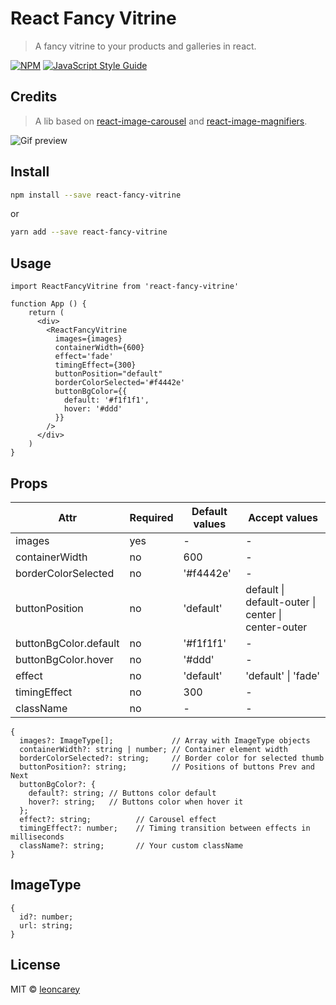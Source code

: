 # React Fancy Vitrine

> A fancy vitrine to your products and galleries in react.

[![NPM](https://img.shields.io/npm/v/react-fancy-vitrine.svg)](https://www.npmjs.com/package/react-fancy-vitrine) [![JavaScript Style Guide](https://img.shields.io/badge/code_style-standard-brightgreen.svg)](https://standardjs.com)

## Credits
> A lib based on [react-image-carousel](https://github.com/davehowson/react-image-carousel) and [react-image-magnifiers](https://github.com/adamrisberg/react-image-magnifiers).


![Gif preview](https://github.com/leoncarey/react-fancy-vitrine/blob/main/docs/preview.gif?raw=true)

## Install

```bash
npm install --save react-fancy-vitrine
```
or
```bash
yarn add --save react-fancy-vitrine
```

## Usage

```tsx
import ReactFancyVitrine from 'react-fancy-vitrine'

function App () {
    return (
      <div>
        <ReactFancyVitrine
          images={images}
          containerWidth={600}
          effect='fade'
          timingEffect={300}
          buttonPosition="default"
          borderColorSelected='#f4442e'
          buttonBgColor={{
            default: '#f1f1f1',
            hover: '#ddd'
          }}
        />
      </div>
    )
}
```

## Props

| Attr                  | Required  | Default values   | Accept values  |
| --------------        | --------- | ---------        | ----           |
| images                | yes       | -                |    -           |
| containerWidth        | no        | 600              |    -           |
| borderColorSelected   | no        | '#f4442e'        |    -           |
| buttonPosition        | no        | 'default'        | default \| default-outer \| center \| center-outer |
| buttonBgColor.default | no        | '#f1f1f1'        |    -           |
| buttonBgColor.hover   | no        | '#ddd'           |    -           |
| effect                | no        | 'default'        | 'default' \| 'fade' |
| timingEffect          | no        | 300              | -              |
| className             | no        | -                | -              |

```tsx
{
  images?: ImageType[];             // Array with ImageType objects
  containerWidth?: string | number; // Container element width
  borderColorSelected?: string;     // Border color for selected thumb
  buttonPosition?: string;          // Positions of buttons Prev and Next
  buttonBgColor?: {
    default?: string; // Buttons color default
    hover?: string;   // Buttons color when hover it
  };
  effect?: string;          // Carousel effect 
  timingEffect?: number;    // Timing transition between effects in milliseconds
  className?: string;       // Your custom className
}
```

## ImageType
```tsx
{
  id?: number;
  url: string;
}
```

## License

MIT © [leoncarey](https://github.com/leoncarey)
